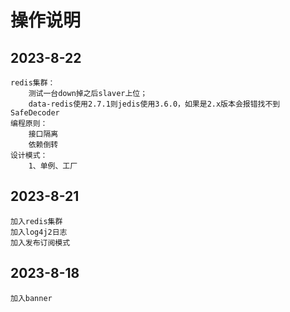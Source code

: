 # 操作说明
## 2023-8-22
    redis集群：
        测试一台down掉之后slaver上位；
        data-redis使用2.7.1则jedis使用3.6.0，如果是2.x版本会报错找不到SafeDecoder
    编程原则：
        接口隔离
        依赖倒转
    设计模式：
        1、单例、工厂
## 2023-8-21 
    加入redis集群
    加入log4j2日志
    加入发布订阅模式   
## 2023-8-18
    加入banner
